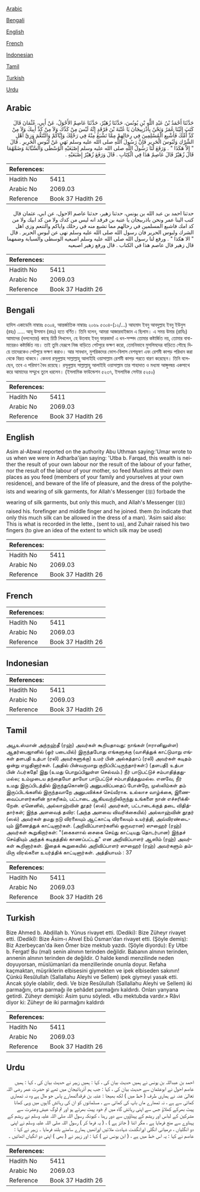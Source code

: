 [Arabic](#arabic)

[Bengali](#bengali)

[English](#english)

[French](#french)

[Indonesian](#indonesian)

[Tamil](#tamil)

[Turkish](#turkish)

[Urdu](#urdu)

## Arabic


<div dir="rtl" lang="ar" style={{fontSize:'larger',backgroundColor:'#f8f9fa',padding:20}}>
حَدَّثَنَا أَحْمَدُ بْنُ عَبْدِ اللَّهِ بْنِ يُونُسَ، حَدَّثَنَا زُهَيْرٌ، حَدَّثَنَا عَاصِمٌ الأَحْوَلُ، عَنْ أَبِي، عُثْمَانَ قَالَ كَتَبَ إِلَيْنَا عُمَرُ وَنَحْنُ بِأَذْرَبِيجَانَ يَا عُتْبَةَ بْنَ فَرْقَدٍ إِنَّهُ لَيْسَ مِنْ كَدِّكَ وَلاَ مِنْ كَدِّ أَبِيكَ وَلاَ مِنْ كَدِّ أُمِّكَ فَأَشْبِعِ الْمُسْلِمِينَ فِي رِحَالِهِمْ مِمَّا تَشْبَعُ مِنْهُ فِي رَحْلِكَ وَإِيَّاكُمْ وَالتَّنَعُّمَ وَزِيَّ أَهْلِ الشِّرْكِ وَلَبُوسَ الْحَرِيرِ فَإِنَّ رَسُولَ اللَّهِ صلى الله عليه وسلم نَهَى عَنْ لَبُوسِ الْحَرِيرِ ‏.‏ قَالَ ‏ "‏ إِلاَّ هَكَذَا ‏"‏ ‏.‏ وَرَفَعَ لَنَا رَسُولُ اللَّهِ صلى الله عليه وسلم إِصْبَعَيْهِ الْوُسْطَى وَالسَّبَّابَةَ وَضَمَّهُمَا قَالَ زُهَيْرٌ قَالَ عَاصِمٌ هَذَا فِي الْكِتَابِ ‏.‏ قَالَ وَرَفَعَ زُهَيْرٌ إِصْبَعَيْهِ ‏.‏
</div>
<div style={{backgroundColor:'#f8f9fa',padding:20, marginBottom: 10}}><table> <thead> <tr> <th>References:</th> <th></th> </tr> </thead> <tbody><tr><td>Hadith No</td><td>5411</td></tr><tr><td>Arabic No</td><td>2069.03</td></tr><tr><td>Reference</td><td>Book 37 Hadith 26</td></tr></tbody></table></div>


<div dir="rtl" lang="ar" style={{fontSize:'larger',backgroundColor:'#f8f9fa',padding:20}}>
حدثنا احمد بن عبد الله بن يونس، حدثنا زهير، حدثنا عاصم الاحول، عن ابي، عثمان قال كتب الينا عمر ونحن باذربيجان يا عتبة بن فرقد انه ليس من كدك ولا من كد ابيك ولا من كد امك فاشبع المسلمين في رحالهم مما تشبع منه في رحلك واياكم والتنعم وزي اهل الشرك ولبوس الحرير فان رسول الله صلى الله عليه وسلم نهى عن لبوس الحرير . قال " الا هكذا " . ورفع لنا رسول الله صلى الله عليه وسلم اصبعيه الوسطى والسبابة وضمهما قال زهير قال عاصم هذا في الكتاب . قال ورفع زهير اصبعيه
</div>
<div style={{backgroundColor:'#f8f9fa',padding:20, marginBottom: 10}}><table> <thead> <tr> <th>References:</th> <th></th> </tr> </thead> <tbody><tr><td>Hadith No</td><td>5411</td></tr><tr><td>Arabic No</td><td>2069.03</td></tr><tr><td>Reference</td><td>Book 37 Hadith 26</td></tr></tbody></table></div>

## Bengali


<div dir="ltr" lang="bn" style={{fontSize:'larger',backgroundColor:'#f8f9fa',padding:20}}>
হাদিস একাডেমি নাম্বারঃ ৫৩০৪, আন্তর্জাতিক নাম্বারঃ ২০৬৯ ৫৩০৪-(১২/...) আহমাদ ইবনু আবদুল্লাহ ইবনু ইউনুস (রহঃ) ..... আবূ উসমান (রহঃ) হতে বর্ণিত। তিনি বলেন, আমরা আজারবাইজান এ ছিলাম। এ সময় উমার (রাযিঃ) আমাদের (দলনেতার) কাছে চিঠি লিখলেন, হে উতবাহ ইবনু ফারকাদ! এ ধন-সম্পদ তোমার কষ্টার্জিত নয়, তোমার বাবা-মায়েরও কষ্টার্জিত নয়। তাই তুমি যেরূপে নিজ বাড়িতে পেটপুরে ভক্ষণ করো, তেমনিভাবে মুসলিমদের বাড়িতে পৌছে দিয়ে তাদেরকেও পেটপুরে ভক্ষণ করাও। আর সাবধান, মুশরিকদের ভোগ-বিলাস বেশভূষণ এবং রেশমী কাপড় পরিধান করা থেকে বিরত থাকবে। কেননা রসূলুল্লাহ সাল্লাল্লাহু আলাইহি ওয়াসাল্লাম রেশমী কাপড় পরতে বারণ করেছেন। তিনি বলেছেন, তবে এ পরিমাণ বৈধ রয়েছে। রসূলুল্লাহ সাল্লাল্লাহু আলাইহি ওয়াসাল্লাম তার শাহাদাত ও মধ্যমা আঙ্গুলদ্বয় একসাথে করে আমাদের সম্মুখে তুলে ধরলেন। (ইসলামিক ফাউন্ডেশন ৫২৩৭, ইসলামিক সেন্টার ৫২৫০)
</div>
<div style={{backgroundColor:'#f8f9fa',padding:20, marginBottom: 10}}><table> <thead> <tr> <th>References:</th> <th></th> </tr> </thead> <tbody><tr><td>Hadith No</td><td>5411</td></tr><tr><td>Arabic No</td><td>2069.03</td></tr><tr><td>Reference</td><td>Book 37 Hadith 26</td></tr></tbody></table></div>

## English


<div dir="ltr" lang="en" style={{fontSize:'larger',backgroundColor:'#f8f9fa',padding:20}}>
Asim al-Abwal reported on the authority Abu Uthman saying:'Umar wrote to us when we were in Adharba'ijan saying: 'Utba b. Farqad, this wealth is neither the result of your own labour nor the result of the labour of your father, nor the result of the labour of your mother, so feed Muslims at their own places as you feed (members of your family and yourselves at your own residence), and beware of the life of pleasure, and the dress of the polytheists and wearing of silk garments, for Allah's Messenger (ﷺ) forbade the wearing of silk garments, but only this much, and Allah's Messenger (ﷺ) raised his. forefinger and middle finger and he joined. them (to indicate that only this much silk can be allowed in the dress of a man). 'Asim said also: This is what is recorded in the lette., (sent to us), and Zuhair raised his two fingers (to give an idea of the extent to which silk may be used)
</div>
<div style={{backgroundColor:'#f8f9fa',padding:20, marginBottom: 10}}><table> <thead> <tr> <th>References:</th> <th></th> </tr> </thead> <tbody><tr><td>Hadith No</td><td>5411</td></tr><tr><td>Arabic No</td><td>2069.03</td></tr><tr><td>Reference</td><td>Book 37 Hadith 26</td></tr></tbody></table></div>

## French


<div dir="ltr" lang="fr" style={{fontSize:'larger',backgroundColor:'#f8f9fa',padding:20}}>

</div>
<div style={{backgroundColor:'#f8f9fa',padding:20, marginBottom: 10}}><table> <thead> <tr> <th>References:</th> <th></th> </tr> </thead> <tbody><tr><td>Hadith No</td><td>5411</td></tr><tr><td>Arabic No</td><td>2069.03</td></tr><tr><td>Reference</td><td>Book 37 Hadith 26</td></tr></tbody></table></div>

## Indonesian


<div dir="ltr" lang="id" style={{fontSize:'larger',backgroundColor:'#f8f9fa',padding:20}}>

</div>
<div style={{backgroundColor:'#f8f9fa',padding:20, marginBottom: 10}}><table> <thead> <tr> <th>References:</th> <th></th> </tr> </thead> <tbody><tr><td>Hadith No</td><td>5411</td></tr><tr><td>Arabic No</td><td>2069.03</td></tr><tr><td>Reference</td><td>Book 37 Hadith 26</td></tr></tbody></table></div>

## Tamil


<div dir="ltr" lang="ta" style={{fontSize:'larger',backgroundColor:'#f8f9fa',padding:20}}>
அபூஉஸ்மான் அந்நஹ்தீ (ரஹ்) அவர்கள் கூறியதாவது: நாங்கள் (ஈரானிலுள்ள) ஆதர்பைஜானில் (ஓர் படையில்) இருந்தபோது எங்களுக்கு (வாசித்துக் காட்டுமாறு எங்கள் தளபதி உத்பா (ரலி) அவர்களுக்கு) உமர் பின் அல்கத்தாப் (ரலி) அவர்கள் கடிதம் ஒன்று எழுதினார்கள். (அதில் பின்வருமாறு குறிப்பிட்டிருந்தார்கள்:) (தளபதி) உத்பா பின் ஃபர்கதே! இது (உமது பொறுப்பிலுள்ள செல்வம்.) நீர் பாடுபட்டுச் சம்பாதித்ததுமல்ல; உம்முடைய தந்தையோ தாயோ பாடுபட்டுச் சம்பாதித்ததுமல்ல. எனவே, நீர் உமது இருப்பிடத்தில் இருந்துகொண்டு அனுபவிப்பதைப் போன்றே, முஸ்லிம்கள் தம் இருப்பிடங்களில் இருந்தவாறே அனுபவிக்கச் செய்வீராக. உல்லாச வாழ்க்கை, இணைவைப்பாளர்களின் நாகரிகம், பட்டாடை ஆகியவற்றிலிருந்து உங்களை நான் எச்சரிக்கிறேன். ஏனெனில், அல்லாஹ்வின் தூதர் (ஸல்) அவர்கள், பட்டாடைக்குத் தடை விதித்தார்கள்; இந்த அளவைத் தவிர: (அந்த அளவை விவரிக்கையில்) அல்லாஹ்வின் தூதர் (ஸல்) அவர்கள் தமது நடு விரலையும் ஆட்காட்டி விரலையும் உயர்த்தி, அவ்விரண்டையும் இணைத்துக் காட்டினார்கள். (அறிவிப்பாளர்களில் ஒருவரான) ஸுஹைர் (ரஹ்) அவர்கள் கூறுகிறார்கள்: "(கைகளால் சைகை செய்து காட்டியது தொடர்பான) இந்தச் செய்தியும் அந்தக் கடிதத்தில் காணப்பட்டது" என அறிவிப்பாளர் ஆஸிம் (ரஹ்) அவர்கள் கூறினார்கள். இதைக் கூறுகையில் அறிவிப்பாளர் ஸுஹைர் (ரஹ்) அவர்களும் தம்மிரு விரல்களை உயர்த்திக் காட்டினார்கள். அத்தியாயம் : 37
</div>
<div style={{backgroundColor:'#f8f9fa',padding:20, marginBottom: 10}}><table> <thead> <tr> <th>References:</th> <th></th> </tr> </thead> <tbody><tr><td>Hadith No</td><td>5411</td></tr><tr><td>Arabic No</td><td>2069.03</td></tr><tr><td>Reference</td><td>Book 37 Hadith 26</td></tr></tbody></table></div>

## Turkish


<div dir="ltr" lang="tr" style={{fontSize:'larger',backgroundColor:'#f8f9fa',padding:20}}>
Bize Ahmed b. Abdillah b. Yûnus rivayet etti. (Dediki): Bize Züheyr rivayet etti. (Dedikî): Bize Âsim-ı Ahvel Ebû Osman'dan rivayet etti. (Şöyle demiş): Biz Azerbeycan'da iken Ömer bize mektub yazdı. (Şöyle diyordu): Ey Utbe b. Fergat! Bu (mal) senin alnının terinden değildir. Babanın alnının terinden, annenin alnının terinden de değildir. O halde kendi menzilinde neden doyuyorsan, müslümanlari da menzillerinde onunla doyur. Refaha kaçmaktan, müşriklerin elbisesini giymekten ve ipek elbiseden sakının! Çünkü Resûlullah (Sallallahu Aleyhi ve Sellem) ipek giymeyi yasak etti. Ancak şöyle olabilir, dedi. Ve bize Resûlullah (Sallallahu Aleyhi ve Sellem) iki parmağını, orta parmağı ile şehâdet parmağını kaldırdı. Onları yanyana getirdi. Züheyr demişki: Âsim şunu söyledi. «Bu mektubda vardır.» Râvi diyor ki: Züheyr de iki parmağını kaldırdı
</div>
<div style={{backgroundColor:'#f8f9fa',padding:20, marginBottom: 10}}><table> <thead> <tr> <th>References:</th> <th></th> </tr> </thead> <tbody><tr><td>Hadith No</td><td>5411</td></tr><tr><td>Arabic No</td><td>2069.03</td></tr><tr><td>Reference</td><td>Book 37 Hadith 26</td></tr></tbody></table></div>

## Urdu


<div dir="rtl" lang="ur" style={{fontSize:'larger',backgroundColor:'#f8f9fa',padding:20}}>
احمد بن عبداللہ بن یونس نے ہمیں حدیث بیان کی ، کہا : ہمیں زہیر نے حدیث بیان کی ، کہا : ہمیں عاصم احول نے ابوعثمان سے حدیث بیان کی ، کہا : جب ہم آذربائیجان میں تھے تو حضرت عمر رضی اللہ تعالیٰ عنہ نے ہماری طرف ( خط میں ) لکھ بھیجا : عتبہ بن فرقد!تمھارے پاس جو مال ہے وہ نہ تمھاری کمائی سے ہے ، نہ تمھارے ماں باپ کی کمائی سے ، مسلمانوں کو ان کی رہائش گاہوں میں وہی کھانا پیٹ بھرکے کھلاؤ جس سے اپنی رہائش گاہ میں تم خود پیٹ بھرتے ہو اور تم لوگ عیش وعشرت سے مشرکین کے لباس اور ریشم کے پہناؤوں سے دور رہنا ، کیونکہ رسول اللہ صلی اللہ علیہ وسلم نے ریشم کے پہناوے سے منع فرمایا ہے ، مگر اتنا ( جائز ہے ) ، ( یہ فرما کر ) رسول اللہ صلی اللہ علیہ وسلم نے اپنی دو انگلیاں ، درمیانی انگلی اورانگشت شہادت ملائیں اورانھیں ہمارے سامنے بلند فرمایا ۔ زہیر نے کہا : عاصم نے کہا : یہ اس خط میں ہے ، ( ابن یونس نے ) کہا : اور زہیر نے ( بھی ) اپنی دو انگیاں اٹھائیں ۔
</div>
<div style={{backgroundColor:'#f8f9fa',padding:20, marginBottom: 10}}><table> <thead> <tr> <th>References:</th> <th></th> </tr> </thead> <tbody><tr><td>Hadith No</td><td>5411</td></tr><tr><td>Arabic No</td><td>2069.03</td></tr><tr><td>Reference</td><td>Book 37 Hadith 26</td></tr></tbody></table></div>